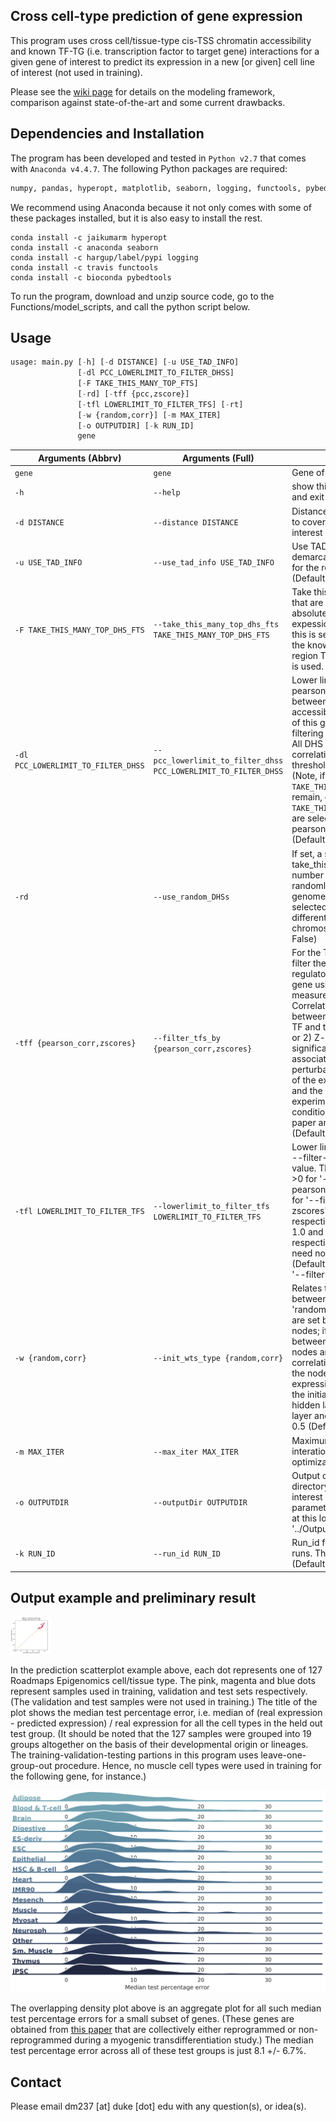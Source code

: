 ## Cross cell-type prediction of gene expression

This program uses cross cell/tissue-type cis-TSS chromatin accessibility and known TF-TG (i.e. transcription factor to target gene) interactions for a given gene of interest to predict its expression in a new [or given] cell line of interest (not used in training).

Please see the [wiki page](https://github.com/dineshmdh/predicting_gene_expression/wiki/Cross-cell-type-prediction-of-gene-expression-WIKI) for details on the modeling framework, comparison against state-of-the-art and some current drawbacks.

## Dependencies and Installation
The program has been developed and tested in `Python v2.7` that comes with `Anaconda v4.4.7`. The following Python packages are required:
```python
numpy, pandas, hyperopt, matplotlib, seaborn, logging, functools, pybedtools, re
```
We recommend using Anaconda because it not only comes with some of these packages installed, but it is also easy to install the rest.
```
conda install -c jaikumarm hyperopt
conda install -c anaconda seaborn
conda install -c hargup/label/pypi logging
conda install -c travis functools
conda install -c bioconda pybedtools
```
To run the program, download and unzip source code, go to the Functions/model_scripts, and call the python script below.

## Usage
```python
usage: main.py [-h] [-d DISTANCE] [-u USE_TAD_INFO]
               [-dl PCC_LOWERLIMIT_TO_FILTER_DHSS]
               [-F TAKE_THIS_MANY_TOP_FTS]
               [-rd] [-tff {pcc,zscore}]
               [-tfl LOWERLIMIT_TO_FILTER_TFS] [-rt]
               [-w {random,corr}] [-m MAX_ITER]
               [-o OUTPUTDIR] [-k RUN_ID]
               gene
```
Arguments (Abbrv) | Arguments (Full) | Details
--- | --- | ---
`gene` | `gene` | Gene of interest
`-h` | `--help` | show this help message and exit
`-d DISTANCE` | `--distance DISTANCE` | Distance from TSS (in kb) to cover as region of interest (Default: 150)
`-u USE_TAD_INFO` | `--use_tad_info USE_TAD_INFO` | Use TAD boundaries to demarcate the boundaries for the region of interest. (Default: True)
`-F TAKE_THIS_MANY_TOP_DHS_FTS` | `--take_this_many_top_dhs_fts TAKE_THIS_MANY_TOP_DHS_FTS` | Take this many DHS sites that are most correlated (in absolute value) with the expession of the gene. If this is set to '-1', then all the known DHS sites in the region TSS +/- --distance is used. (Default: 20)
`-dl PCC_LOWERLIMIT_TO_FILTER_DHSS` | `--pcc_lowerlimit_to_filter_dhss PCC_LOWERLIMIT_TO_FILTER_DHSS` | Lower limit of the absolute pearson correlation between the DHS site accessibility and expression of this gene to be used in filtering the top dhs sites. All DHS sites with pearson correlation score below this threshold are ignored. (Note, if more than `-F TAKE_THIS_MANY_TOP_DHS_FTS` remain, only top `-F TAKE_THIS_MANY_TOP_DHS_FTS` are selected based on the pearson correlation scores. (Default: 0.2)
`-rd` | `--use_random_DHSs` | If set, a set of --take_this_many_top_dhs_fts number of DHS sites are randomly selected from the genome. The DHS sites selected could be from a different TAD domain or chromosome. (Default: False)
`-tff {pearson_corr,zscores}` | `--filter_tfs_by {pearson_corr,zscores}` | For the TF-TG association, filter the predicted list of regulatory TFs for the given gene using one of two measures: 1) Pearson Correlation Coefficient between the expression of TF and the target gene TG, or 2) Z-score indicating the significance of one TF-TG association given perturbation measurements of the expression of the TF and the TG across various experimental or biological conditions (see CellNet paper and CLR algorithm). (Default: 'zscores')
`-tfl LOWERLIMIT_TO_FILTER_TFS` | `--lowerlimit_to_filter_tfs LOWERLIMIT_TO_FILTER_TFS` | Lower limit of the measure --filter-tfs-by in absolute value. The value should be >0 for '--filter-tfs-by pearson_corr' and >= 4.0 for '--filter-tfs-by zscores'. Note that the respective upper limits are 1.0 and infinity respectively, and therefore need not be declared. (Default: 5.0 for the default '--filter-tfs-by zscores'.)
`-w {random,corr}` | `--init_wts_type {random,corr}` | Relates to the initial wts set between the nodes. If 'random', random initial wts are set between any two nodes; if 'corr', initial wts between input and hidden nodes are set to the correlation values between the node feature and the expression of the gene, and the initial weights between hidden layers or the hidden layer and output is set to 0.5 (Default: 'corr')
`-m MAX_ITER` | `--max_iter MAX_ITER` | Maximum number of interations for neural net optimization (Default: 300)
`-o OUTPUTDIR` | `--outputDir OUTPUTDIR` | Output directory. A directory for this gene of interest and set of parameters used is created at this location. (Default is '../Output')
`-k RUN_ID` | `--run_id RUN_ID` | Run_id for multiple parallel runs. This is useful in slurm. (Default: -1)

## Output example and preliminary result

<img src="https://github.com/dineshmdh/predicting_gene_expression/blob/master/Images/res_example1.png" alt="Real vs predicted expression estimates for BIRC5 gene" style="width:65px; height:60px;" />

In the prediction scatterplot example above, each dot represents one of 127 Roadmaps Epigenomics cell/tissue type. The pink, magenta and blue dots represent samples used in training, validation and test sets respectively. (The validation and test samples were not used in training.) The title of the plot shows the median test percentage error, i.e. median of (real expression - predicted expression) / real expression for all the cell types in the held out test group. (It should be noted that the 127 samples were grouped into 19 groups altogether on the basis of their developmental origin or lineages. The training-validation-testing partions in this program uses leave-one-group-out procedure. Hence, no muscle cell types were used in training for the following gene, for instance.)

![Preliminary test results on 261 genes](https://github.com/dineshmdh/predicting_gene_expression/blob/master/Images/res_med_test_error.png "Test results on 261 genes")

The overlapping density plot above is an aggregate plot for all such median test percentage errors for a small subset of genes. (These genes are obtained from [this paper](https://academic.oup.com/nar/article/45/20/11684/4107215 "MyoD paper") that are collectively either reprogrammed or non-reprogrammed during a myogenic transdifferentiation study.) The median test percentage error across all of these test groups is just 8.1 +/- 6.7%.


## Contact
Please email dm237 [at] duke [dot] edu with any question(s), or idea(s).
